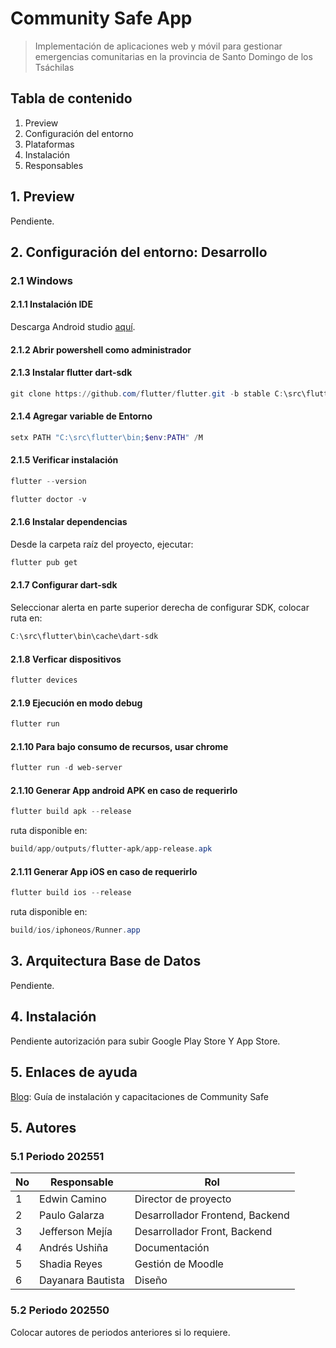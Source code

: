 # Community Safe App 
> Implementación de aplicaciones web y móvil para gestionar emergencias comunitarias en la provincia de Santo Domingo de los Tsáchilas

## Tabla de contenido

1. Preview
2. Configuración del entorno 
3. Plataformas
4. Instalación
5. Responsables

## 1. Preview

Pendiente.

## 2. Configuración del entorno: Desarrollo

### 2.1 Windows

#### 2.1.1 Instalación IDE

Descarga Android studio [aquí](https://developer.android.com/studio?hl=es-419).

#### 2.1.2 Abrir powershell como administrador

#### 2.1.3 Instalar flutter dart-sdk

```powershell
git clone https://github.com/flutter/flutter.git -b stable C:\src\flutter
```

#### 2.1.4 Agregar variable de Entorno

```powershell
setx PATH "C:\src\flutter\bin;$env:PATH" /M
```

#### 2.1.5 Verificar instalación

```powershell
flutter --version
```

```powershell
flutter doctor -v
```

#### 2.1.6 Instalar dependencias

Desde la carpeta raíz del proyecto, ejecutar:

```powershell
flutter pub get
```

#### 2.1.7 Configurar dart-sdk

Seleccionar alerta en parte superior derecha de configurar SDK, colocar ruta en:

```powershell
C:\src\flutter\bin\cache\dart-sdk
```

#### 2.1.8 Verficar dispositivos

```powershell
flutter devices
```

#### 2.1.9 Ejecución en modo debug

```powershell
flutter run
```

#### 2.1.10 Para bajo consumo de recursos, usar chrome

```powershell
flutter run -d web-server
```

#### 2.1.10 Generar App android APK en caso de requerirlo

```powershell
flutter build apk --release
```

ruta disponible en:

```powershell
build/app/outputs/flutter-apk/app-release.apk
```

#### 2.1.11 Generar App iOS en caso de requerirlo

```powershell
flutter build ios --release
```

ruta disponible en:

```powershell
build/ios/iphoneos/Runner.app
```

## 3. Arquitectura Base de Datos 

Pendiente.

## 4. Instalación

Pendiente autorización para subir Google Play Store Y App Store.

## 5. Enlaces de ayuda

[Blog](https://sites.google.com/espe.edu.ec/emergencias-comunitarias-espe): Guía de instalación y capacitaciones de Community Safe

## 5. Autores

### 5.1 Periodo 202551

| No | Responsable      | Rol                             |
|----|------------------|---------------------------------|
| 1  | Edwin Camino     | Director de proyecto            |
| 2  | Paulo Galarza    | Desarrollador Frontend, Backend |
| 3  | Jefferson Mejía  | Desarrollador Front, Backend    |
| 4  | Andrés Ushiña    | Documentación                   |
| 5  | Shadia Reyes     | Gestión de Moodle               |
| 6  | Dayanara Bautista | Diseño                          |

### 5.2 Periodo 202550

Colocar autores de periodos anteriores si lo requiere.
